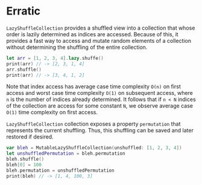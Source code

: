 # Erratic

`LazyShuffleCollection` provides a shuffled view into a collection that whose order is lazily determined as indices are accessed. Because of this, it provides a fast way to access and mutate random elements of a collection without determining the shuffling of the entire collection.
```swift
let arr = [1, 2, 3, 4].lazy.shuffe()
print(arr) // -> [2, 3, 1, 4]
arr.shuffle()
print(arr) // -> [3, 4, 1, 2]
```
Note that index access has average case time complexity `O(n)` on first access and worst case time complexity `O(1)` on subsequent access, where `n` is the number of indices already determined. It follows that if `n < N` indices of the collection are access for some constant `N`, we observe average case `O(1)` time complexity on first access.

`LazyShuffleCollection` collection exposes a property `permutation` that represents the current shuffling. Thus, this shuffling can be saved and later restored if desired.
```swift
var bleh = MutableLazyShuffleCollection(unshuffled: [1, 2, 3, 4])
let unshuffledPermutation = bleh.permutation
bleh.shuffle()
bleh[0] = 100
bleh.permutation = unshuffledPermutation
print(bleh) // -> [1, 4, 100, 3]
```
